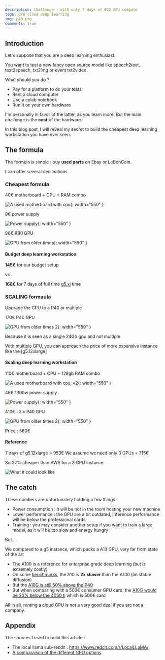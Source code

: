 ```yaml
---
description: Challenge - with only 7 days of EC2 GPU compute
tags: GPU cloud deep learning
img: p40.png
comments: true
---
```



## Introduction


Let's suppose that you are a deep learning enthusiast. 

You want to test a new fancy open source model like speech2text, text2speech, txt2img or event txt2video. 

What should you do ? 
- Pay for a platform to do your tests
- Rent a cloud computer
- Use a colab notebook
- Run it on your own hardware


I'm personally in favor of the latter, as you learn more.
But the main challenge is the **cost** of the hardware.


In this blog post, I will reveal my secret to build the cheapest deep learning workstation you have ever seen.


## The formula

The formula is simple : buy **used parts** on Ebay or LeBonCoin.

I can offer several declinations 


### Cheapest formula

40€ motherboard + CPU + RAM combo

![A used motherboard with cpu]({{site.baseurl}}/assets/img/board_32gb.png){: width="550" }


9€ power supply 

![Power supply]({{site.baseurl}}/assets/img/cheap_power_supply.png){: width="550" }


96€ K80 GPU

![GPU from older times]({{site.baseurl}}/assets/img/k80.png){: width="550" }


#### Budget deep learning workstation

**145€** for our budget setup

vs 

**168€** for 7 days of full time [g5.xl](https://aws.amazon.com/ec2/instance-types/g5/) time 



### SCALING formaula


Upgrade the GPU to a P40 or multiple


170€ P40 GPU

![GPU from older times 2]({{site.baseurl}}/assets/img/p40.png){: width="550" }

Because it is seen as a single 24Gb gpu and not multiple

With multiple GPU, you can approach the price of more expansive instance like the [g5.12xlarge]


#### Scaling deep learning workstation

110€ motherboard + CPU + 128gb RAM combo

![A used motherboard with cpu, v2]({{site.baseurl}}/assets/img/better_board.png){: width="550" }


46€ 1300w power supply 

![Power supply]({{site.baseurl}}/assets/img/powerful_power_supply.png){: width="550" }


410€ : 3 x P40 GPU

![GPU from older times 2]({{site.baseurl}}/assets/img/p40.png){: width="550" }


Price : 560€



#### Reference 

7 days of g5.12xlarge = 953€
We assume we need only 3 GPUs = 715€


So 22% cheaper than AWS for a 3 GPU instance


![What it could look like](https://preview.redd.it/nvidia-tesla-p40-performs-amazingly-well-for-gguf-v0-1d0t9kf5ji1c1.jpg?width=4032&format=pjpg&auto=webp&s=41dc5adba846fc6f23e603127be4054cab789206)



## The catch

These numbers are unfortunately hidding a few things : 

- Power consumption : it will be hot in the room hosting your new machine
- Lower performance : the GPU are a bit outdated, inference performance will be below the professional cards
- Training : you may consider another setup if you want to train a large model, as it will be too slow and energy hungry

But.... 

We compared to a g5 instance, which packs a A10 GPU, very far from state of the art

- The A100 is a reference for enterprise grade deep learning (but is extremely costly)
- On some [benchmarks](https://www.baseten.co/blog/nvidia-a10-vs-a100-gpus-for-llm-and-stable-diffusion-inference/), the A10 is **2x slower** than the A100 (on stable diffusion) 
- But the [A10G is still 50% above the P40](https://technical.city/en/video/Tesla-P40-vs-A10G)
- But when comparing with a 500€ consumer GPU card, the [A10G would be 30% below the 4060 ti](https://technical.city/en/video/A10G-vs-GeForce-RTX-4060-Ti) which is 500€ card


All in all, renting a cloud GPU is not a very good deal if you are not a company.


## Appendix 

The sources I used to build this article : 

- The local llama sub-reddit : https://www.reddit.com/r/LocalLLaMA/
- [A comparaison of the different GPU options](https://www.reddit.com/media?url=https%3A%2F%2Fpreview.redd.it%2Fthe-llm-gpu-buying-guide-august-2023-v0-4nve5pq5oaib1.png%3Fwidth%3D1248%26format%3Dpng%26auto%3Dwebp%26s%3Dd6c59b7fdc75f671d933299b581c800d5adbb6ef)







